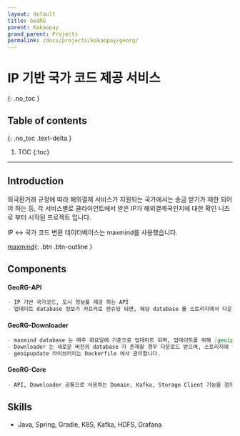```yaml
---
layout: default
title: GeoRG
parent: Kakaopay
grand_parent: Projects
permalink: /docs/projects/kakaopay/georg/
---
```


# IP 기반 국가 코드 제공 서비스 
{: .no_toc }

## Table of contents
{: .no_toc .text-delta }

1. TOC
{:toc}

---

## Introduction

외국환거래 규정에 따라 해외결제 서비스가 지원되는 국가에서는 송금 받기가 제한 되어야 하는 등, 
각 서비스별로 클라이언트에서 받은 IP가 해외결제국인지에 대한 확인 니즈로 부터 시작된 프로젝트 입니다.   

IP <-> 국가 코드 변환 데이터베이스는 maxmind를 사용했습니다.

[maxmind](https://www.maxmind.com/en/geoip2-services-and-databases){: .btn .btn-outline }

## Components

#### GeoRG-API
```markdown
- IP 기반 국가코드, 도시 정보를 제공 하는 API
- 업데이트 database 정보가 카프카로 컨슈밍 되면, 해당 database 를 스토리지에서 다운로드 하며 메모리에 업로드 합니다.
```

#### GeoRG-Downloader
```markdown
- maxmind database 는 매주 화요일에 기준으로 업데이트 되며, 업데이트를 위해 [geoipupdate](https://github.com/maxmind/geoipupdate)를 사용합니다.
- Downloader 는 새로운 버전의 database 가 존재할 경우 다운로드 받으며, 스토리지에 업로드 합니다. 이후 업로드 된 database 와 시간을 카프카로 발행합니다.
- geoipupdate 라이브러리는 Dockerfile 에서 관리합니다.
```

#### GeoRG-Core
```markdown
- API, Downloader 공통으로 사용하는 Domain, Kafka, Storage Client 기능을 정의하는 라이브러리 모듈
```

## Skills
- Java, Spring, Gradle, K8S, Kafka, HDFS, Grafana